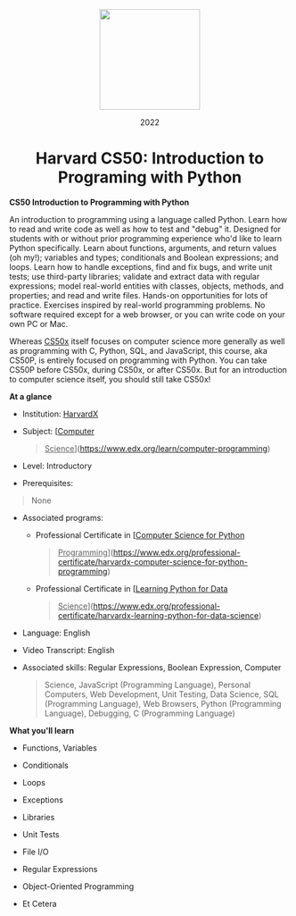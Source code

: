 <div align=center>
    <img src="https://upload.wikimedia.org/wikipedia/en/thumb/2/29/Harvard_shield_wreath.svg/1200px-Harvard_shield_wreath.svg.png" height=180>
    <p> 2022</p>
    <h1> Harvard CS50: Introduction to Programing with Python </h1>
</div>

**CS50 Introduction to Programming with Python**

An introduction to programming using a language called Python. Learn how
to read and write code as well as how to test and "debug" it. Designed
for students with or without prior programming experience who'd like to
learn Python specifically. Learn about functions, arguments, and return
values (oh my!); variables and types; conditionals and Boolean
expressions; and loops. Learn how to handle exceptions, find and fix
bugs, and write unit tests; use third-party libraries; validate and
extract data with regular expressions; model real-world entities with
classes, objects, methods, and properties; and read and write files.
Hands-on opportunities for lots of practice. Exercises inspired by
real-world programming problems. No software required except for a web
browser, or you can write code on your own PC or Mac.

Whereas [<u>CS50x</u>](https://www.edx.org/course/introduction-computer-science-harvardx-cs50x) itself
focuses on computer science more generally as well as programming with
C, Python, SQL, and JavaScript, this course, aka CS50P, is entirely
focused on programming with Python. You can take CS50P before CS50x,
during CS50x, or after CS50x. But for an introduction to computer
science itself, you should still take CS50x!

**At a glance**

- Institution: [<u>HarvardX</u>](https://www.edx.org/school/harvardx)

- Subject: [<u>Computer
  > Science</u>](https://www.edx.org/learn/computer-programming)

- Level: Introductory

- Prerequisites:

> None

- Associated programs:

  - Professional Certificate in [<u>Computer Science for Python
    > Programming</u>](https://www.edx.org/professional-certificate/harvardx-computer-science-for-python-programming)

  - Professional Certificate in [<u>Learning Python for Data
    > Science</u>](https://www.edx.org/professional-certificate/harvardx-learning-python-for-data-science)

<!-- -->

- Language: English

- Video Transcript: English

- Associated skills: Regular Expressions, Boolean Expression, Computer
  > Science, JavaScript (Programming Language), Personal Computers, Web
  > Development, Unit Testing, Data Science, SQL (Programming Language),
  > Web Browsers, Python (Programming Language), Debugging, C
  > (Programming Language)

**What you'll learn**

- Functions, Variables

- Conditionals

- Loops

- Exceptions

- Libraries

- Unit Tests

- File I/O

- Regular Expressions

- Object-Oriented Programming

- Et Cetera

